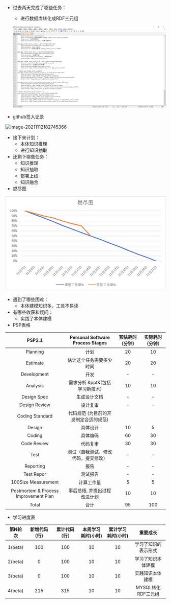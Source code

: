 - 过去两天完成了哪些任务： 
  - 进行数据库转化成RDF三元组
  
  ![image-20211114200012780](../alpha3/alpha3.assets/image-20211114200012780.png)
- github签入记录

![image-20211112182745366](alpha3.assets/image-20211112182745366.png)

- 接下来计划： 
  - 本体知识推理
  - 进行知识抽取
- 还剩下哪些任务： 
  - 知识推理
  - 知识抽取
  - 部署上线
  - 知识融合
- 燃尽图

![image-20211114200021782](../alpha3/alpha3.assets/image-20211114200021782.png)

- 遇到了哪些困难： 
  - 本体建模知识多，工具不易读
- 有哪些收获和疑问： 
  - 实践了本体建模
- PSP表格

|                PSP2.1                 |   Personal Software Process Stages    | 预估耗时（分钟） | 实际耗时（分钟） |
| :-----------------------------------: | :-----------------------------------: | :--------------: | :--------------: |
|               Planning                |                 计划                  |        20        |        10        |
|               Estimate                |       估计这个任务需要多少时间        |        20        |        20        |
|              Development              |                 开发                  |        -         |        -         |
|               Analysis                |    需求分析 &ppt&(包括学习新技术)     |        10        |        10        |
|              Design Spec              |             生成设计文档              |        -         |        -         |
|             Design Review             |               设计复审                |        -         |        -         |
|            Coding Standard            | 代码规范 (为目前的开发制定合适的规范) |                  |                  |
|                Design                 |               具体设计                |        10        |        5         |
|                Coding                 |               具体编码                |        60        |        30        |
|              Code Review              |               代码复审                |        30        |        30        |
|                 Test                  | 测试（自我测试，修改代码，提交修改）  |        -         |        -         |
|               Reporting               |                 报告                  |        -         |        -         |
|              Test Repor               |               测试报告                |        -         |        -         |
|          100Size Measurement          |              计算工作量               |        5         |        5         |
| Postmortem & Process Improvement Plan |     事后总结, 并提出过程改进计划      |        10        |        10        |
|                 Total                 |                 合计                  |        95        |       100        |

- 学习进度表

| 第N轮次 | 新增代码（行） | 累计代码（行） | 本周学习耗时(小时) | 累计学习耗时(小时) |       重要成长       |
| :-----: | :------------: | :------------: | :----------------: | :----------------: | :------------------: |
| 1(beta) |      100       |      100       |         10         |         10         | 学习了知识的表示形式 |
| 2(beta) |       0        |      100       |         10         |         10         |  学习了知识本体建模  |
| 3(beta) |       0        |      100       |         10         |         10         |   实践知识本体建模   |
| 4(beta) |      215       |      315       |         10         |         10         |  MYSQL转化RDF三元组  |